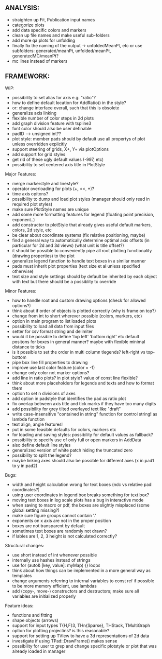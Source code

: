 ANALYSIS:
---------
- straighten up Fit, Publication input names
- categorize plots
- add data specific colors and markers
- clean up file names and make useful sub-folders
- add more qa plots for unfolding
- finally fix the naming of the output -> unfoldedMeanPt, etc or use subfolders: generated/meanPt, unfolded/meanPt, generatedMC/meanPt?
- mc lines instead of markers

FRAMEWORK:
----------
WIP:
- possibility to set alias for axis e.g. "ratio"?
- how to define default location for AddRatio() in the style?
- or: change interface overall, such that this is obsolete
- generalize axis linking
- flexible number of color steps in 2d plots
- add graph division feature with tspline3
- font color should also be user definable
- padID --> unsigned int??
- plot style: member pads should by default use all propertys of plot unless overridden explicitly
- support steering of grids, X+, Y+ via plotOptions
- add support for grid styles
- get rid of these ugly default values (-997, etc)
- possibility to set centered axis title in PlotStyle


Major Features:
- merge markerstyle and linestyle?
- operator overloading for plots (+, <<, *)?
- time axis opitons?
- possibility to dump and load plot styles (manager should only read in required plot styles)
- make sure PlotStyle names are unique
- add some more formatting features for legend (floating point precision, exponent..)
- add constructor to plotStyle that already gives useful default markers, colors, 2d style, etc
- be clear about coordinate systems (fix relative positioning, maybe)
- find a general way to automatically determine optimal axis offsets (in particular for 2d and 3d views) (what unit is title offset?)
- it should be possible to conveniently pipe all root plotting functionality (drawing properties) to the plot
- generalize legend function to handle text boxes in a similar manner
- pads must inherit plot properties (text size et al unless specified otherwise)
- text size and style settings should by default be inherited by each object with text but there should be a possiblity to override

Minor Features:
- how to handle root and custom drawing options (check for allowed options?)
- think about if order of objects is plotted correctly (why is frame on top?)
- change from int to short wherever possible (colors, markers, etc)
- option in main program to list loaded plots
- possibility to load all data from input files
- setter for csv format string and delimiter
- would it be possible to define 'top left' 'bottom right' etc default positons for boxes in general manner? maybe with flexible minimal distance to ticks
- is it possible to set the order in multi column tlegends? left-right vs top-bottom
- pipe box line fill properties to drawing
- improve use last color feature (color = -1)
- change only color not marker options?
- add line in ratio plots? in plot style? value of const line flexible?
- think about more placeholders for legends and texts and how to format them
- option to set n divisions of axes
- add option in padstyle that identifies the pad as ratio plot
- fix overlap between axis title and tick marks if they have too many digits
- add possibility for grey tilted overlayed text like "draft"
- write case-insensitive "contained in string" function for control string! as lambda function
- text align, angle features!
- put in some feasible defaults for colors, markers etc
- for loading and saving styles: possibility for default values as fallback?
- possibility to specify use of only full or open markers in AddData
- also define default line styles
- generalized version of white patch hiding the truncated zero
- possibility to split the legend?
- maybe linking axes should also be possible for different axes (x in pad1 to y in pad2)

Bugs:
- width and height calculation wrong for text boxes (ndc vs relative pad coordinates?)
- using user coordinates in legend box breaks something for text box?
- moving text boxes in log scale plots has a bug in interactive mode
- when saving to macro or pdf, the boxes are slightly misplaced (some global setting missing?)
- make sure figure groups cannot contain '.'
- exponents on x axis are not in the proper position
- boxes are not transparent by default
- sometimes text boxes are randomly not drawn?
- if lables are 1, 2, 3 height is not calculated correctly?

Structural changes:
- use short instead of int whenever possible
- internally use hashes instead of strings
- use for (auto& [key, value]: myMap) {} loops
- think about how things can be implemented in a more general way as templates
- change arguments referring to internal variables to const ref if possible to be more memory efficient, use lambdas
- add (copy-, move-) constructors and destructors; make sure all variables are initialized properly

Feature ideas:
- functions and fitting
- shape objects (arrows)
- support for input types T{H,F}3, THn{Sparse}, THStack, TMultiGraph
- option for plotting projectins? is this reasonable?
- support for setting up TView to have a 3d representations of 2d data
- investigate if using TPad::DrawFrame() makes sense
- possibility for user to grep and change specific plotstyle or plot that was already loaded in manager

